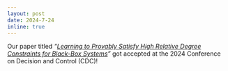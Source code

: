 ```yaml
---
layout: post
date: 2024-7-24
inline: true
---
```


Our paper titled _“<a href="https://arxiv.org/abs/2407.20456">Learning to Provably Satisfy High Relative Degree Constraints for Black-Box Systems</a>”_ got accepted at the 2024 Conference on Decision and Control (CDC)!
